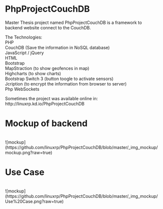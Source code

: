 PhpProjectCouchDB
==================

Master Thesis project named PhpProjectCouchDB is a framework to backend website connect to the CouchDB.

The Technologies:<br>
PHP<br>
CouchDB (Save the information in NoSQL database)<br>
JavaScript / jQuery<br>
HTML<br>
Bootstrap <br>
MapStraction (to show geofences in map) <br>
Highcharts (to show charts)<br>
Bootstrap Switch 3 (button toogle to activate sensors)<br>
Jcription (to encrypt the information from browser to server)<br>
Php WebSockets<br>

<p>Sometimes the project was available online in: http://linuxrp.kd.io/PhpProjectCouchDB</p>

<h1>Mockup of backend</h1>
<br>
![mockup](https://github.com/linuxrp/PhpProjectCouchDB/blob/master/_img_mockup/mockup.png?raw=true)

<h1>Use Case</h1>
<br>
![mockup](https://github.com/linuxrp/PhpProjectCouchDB/blob/master/_img_mockup/Use%20Case.png?raw=true)
